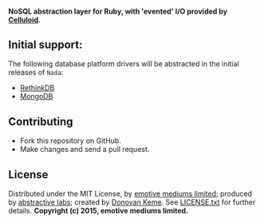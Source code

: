 #### NoSQL abstraction layer for Ruby, with 'evented' I/O provided by [Celluloid](http://celluloid.io).

## Initial support:

The following database platform drivers will be abstracted in the initial releases of `Nada`:

* [RethinkDB](https://github.com/rethinkdb/rethinkdb/tree/next/drivers/ruby)
* [MongoDB](https://github.com/mongodb/mongo-ruby-driver)


## Contributing

* Fork this repository on GitHub.
* Make changes and send a pull request.

## License

Distributed under the MIT License, by [emotive mediums limited](https://github.com/emotivemediums); produced by [abstractive labs](https://github.com/abstractive); created by [Donovan Keme](https://github.com/digitalextremist). See [LICENSE.txt](https://github.com/abstractive/nada/blob/master/LICENSE.txt) for further details. **Copyright (c) 2015, emotive mediums limited.**